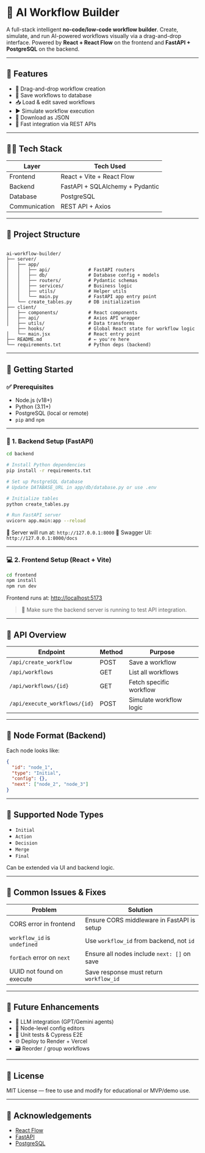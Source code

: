 # 🧠 AI Workflow Builder

A full-stack intelligent **no-code/low-code workflow builder**. Create, simulate, and run AI-powered workflows visually via a drag-and-drop interface. Powered by **React + React Flow** on the frontend and **FastAPI + PostgreSQL** on the backend.

---

## 📌 Features

- 🧩 Drag-and-drop workflow creation
- 💾 Save workflows to database
- 📥 Load & edit saved workflows
- ▶️ Simulate workflow execution
- 📄 Download as JSON
- 🔁 Fast integration via REST APIs

---

## 🧑‍💻 Tech Stack

| Layer      | Tech Used                      |
|------------|--------------------------------|
| Frontend   | React + Vite + React Flow      |
| Backend    | FastAPI + SQLAlchemy + Pydantic |
| Database   | PostgreSQL                     |
| Communication | REST API + Axios           |

---

## 📁 Project Structure

```

ai-workflow-builder/
├── server/
│   ├── app/
│   │   ├── api/              # FastAPI routers
│   │   ├── db/               # Database config + models
│   │   ├── routers/          # Pydantic schemas
│   │   ├── services/         # Business logic
│   │   ├── utils/            # Helper utils
│   │   └── main.py           # FastAPI app entry point
│   └── create_tables.py      # DB initialization
├── client/
│   ├── components/           # React components
│   ├── api/                  # Axios API wrapper
│   ├── utils/                # Data transforms
    ├── hooks/                # Global React state for workflow logic
│   └── main.jsx              # React entry point
├── README.md                 # ← you're here
└── requirements.txt          # Python deps (backend)

````

---

## 🚀 Getting Started

### ✅ Prerequisites

- Node.js (v18+)
- Python (3.11+)
- PostgreSQL (local or remote)
- `pip` and `npm`

---

### 🔧 1. Backend Setup (FastAPI)

```bash
cd backend

# Install Python dependencies
pip install -r requirements.txt

# Set up PostgreSQL database
# Update DATABASE_URL in app/db/database.py or use .env

# Initialize tables
python create_tables.py

# Run FastAPI server
uvicorn app.main:app --reload
````

📍 Server will run at: `http://127.0.0.1:8000`
📄 Swagger UI: `http://127.0.0.1:8000/docs`

---

### 💻 2. Frontend Setup (React + Vite)

```bash
cd frontend
npm install
npm run dev
```

Frontend runs at: [http://localhost:5173](http://localhost:5173)

> 🔗 Make sure the backend server is running to test API integration.

---

## 🔌 API Overview

| Endpoint                      | Method | Purpose                 |
| ----------------------------- | ------ | ----------------------- |
| `/api/create_workflow`        | POST   | Save a workflow         |
| `/api/workflows`              | GET    | List all workflows      |
| `/api/workflows/{id}`         | GET    | Fetch specific workflow |
| `/api/execute_workflows/{id}` | POST   | Simulate workflow logic |

---

## 🧠 Node Format (Backend)

Each node looks like:

```json
{
  "id": "node_1",
  "type": "Initial",
  "config": {},
  "next": ["node_2", "node_3"]
}
```

---

## 🧩 Supported Node Types

* `Initial`
* `Action`
* `Decision`
* `Merge`
* `Final`

Can be extended via UI and backend logic.

---

## 🐛 Common Issues & Fixes

| Problem                      | Solution                                    |
| ---------------------------- | ------------------------------------------- |
| CORS error in frontend       | Ensure CORS middleware in FastAPI is setup  |
| `workflow_id` is `undefined` | Use `workflow_id` from backend, not `id`    |
| `forEach` error on `next`    | Ensure all nodes include `next: []` on save |
| UUID not found on execute    | Save response must return `workflow_id`     |

---

## 🎯 Future Enhancements

* 🧠 LLM integration (GPT/Gemini agents)
* 🧰 Node-level config editors
* 🧪 Unit tests & Cypress E2E
* 🌐 Deploy to Render + Vercel
* 🗃️ Reorder / group workflows

---

## 📄 License

MIT License — free to use and modify for educational or MVP/demo use.

---

## 🙌 Acknowledgements

* [React Flow](https://reactflow.dev/)
* [FastAPI](https://fastapi.tiangolo.com/)
* [PostgreSQL](https://www.postgresql.org/)

```
